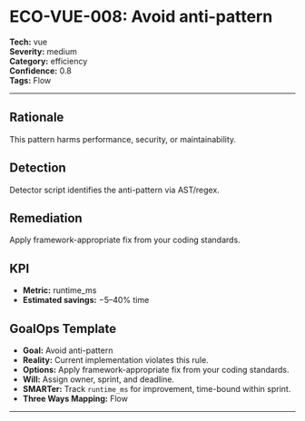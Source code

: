 # ECO-VUE-008: Avoid anti-pattern

**Tech:** vue  
**Severity:** medium  
**Category:** efficiency  
**Confidence:** 0.8  
**Tags:** Flow

---

## Rationale
This pattern harms performance, security, or maintainability.

## Detection
Detector script identifies the anti-pattern via AST/regex.

## Remediation
Apply framework-appropriate fix from your coding standards.

## KPI
- **Metric:** runtime_ms  
- **Estimated savings:** −5–40% time

## GoalOps Template
- **Goal:** Avoid anti-pattern  
- **Reality:** Current implementation violates this rule.  
- **Options:** Apply framework-appropriate fix from your coding standards.  
- **Will:** Assign owner, sprint, and deadline.  
- **SMARTer:** Track `runtime_ms` for improvement, time-bound within sprint.  
- **Three Ways Mapping:** Flow

---

